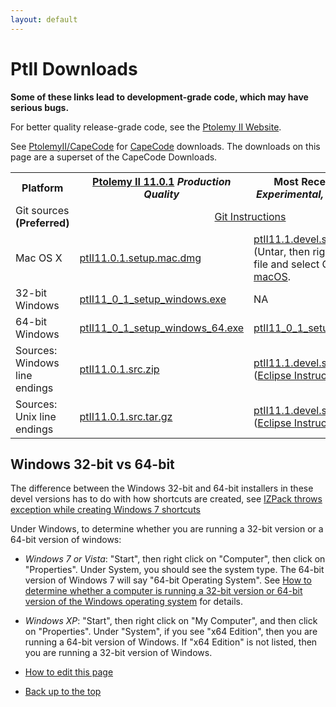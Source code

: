```yaml
---
layout: default
---
```

# PtII Downloads

**Some of these links lead to development-grade code, which may have serious bugs.**

For better quality release-grade code, see the [Ptolemy II Website](https://ptolemy.berkeley.edu/ptolemyII).

See [PtolemyII/CapeCode](http://accessors.org/wiki/PtolemyII) for [CapeCode](http://capecode.org) downloads. The downloads on this page are a superset of the CapeCode Downloads.

<table>

 <tr>
  <th> Platform </th>
  <th> <a href="https://ptolemy.berkeley.edu/ptolemyII/ptII11.0/">Ptolemy II 11.0.1</a>
                                                            <i>Production Quality</i>
  </th>
  <th> Most Recent <a href="https://wiki.eecs.berkeley.edu/ptexternal/Main/Travis">Nightly Build</a> <i>Experimental, not tested by hand</i> </th>
 </tr>

 <tr>
  <td> Git sources <b>(Preferred)</b> </td>
  <td align="center" colspan="2"> <a href="https://icyphy.github.io/ptII/index.html">Git Instructions</a> </td>
 </tr>

 <tr>
  <td> Mac OS X </td>
  <td>
        <a href="https://ptolemy.berkeley.edu/ptolemyII/ptII11.0/ptII11.0.1.setup.mac.dmg">ptII11.0.1.setup.mac.dmg</a>
  </td>
  <td> 
        <a href="https://github.com/icyphy/ptII/releases/download/nightly/ptII11.1.devel.setup.mac.app.tar.gz">ptII11.1.devel.setup.mac.app.tar.gz</a>
        <br/>(Untar, then right click on the .app file and select Open. See <a href="https://ptolemy.berkeley.edu/ptolemyII/ptII11.0/mac.htm">Notes for macOS</a>.
  </td>
 </tr>

 <tr>
  <td> 32-bit Windows </td>
  <td> 
       <a href="https://ptolemy.berkeley.edu/ptolemyII/ptII11.0/ptII11_0_1_setup_windows.exe">ptII11_0_1_setup_windows.exe</a>
  </td>
  <td> NA </td>
 </tr>  

 <tr>
  <td> 64-bit Windows </td>
  <td> 
       <a href="https://ptolemy.berkeley.edu/ptolemyII/ptII11.0/ptII11_0_1_setup_windows_64.exe">ptII11_0_1_setup_windows_64.exe</a>
  </td>
  <td> 
       <a href="https://github.com/icyphy/ptII/releases/download/nightly/ptII11_0_1_setup_windows_64.exe">ptII11_0_1_setup_windows_64.exe</a>
  </td>
 </tr>

 <tr>
  <td> Sources: Windows line endings</td>
  <td>
       <a href="https://ptolemy.berkeley.edu/ptolemyII/ptII11.0/ptII11.0.1.src.zip">ptII11.0.1.src.zip</a>
  </td>
  <td>
       <a href="https://github.com/icyphy/ptII/releases/download/nightly/ptII11.1.devel.src.zip">ptII11.1.devel.src.zip</a>
       <br/>(<a href="https://cdn.rawgit.com/icyphy/ptII/master/doc/eclipse/index.htm">Eclipse Instructions</a>)
  </td>
 </tr>

 <tr>
  <td> Sources: Unix line endings </td>
  <td>
        <a href="https://ptolemy.berkeley.edu/ptolemyII/ptII11.0/ptII11.0.1.src.tar.gz">ptII11.0.1.src.tar.gz</a>
  </td>
  <td>
        <a href="https://github.com/icyphy/ptII/releases/download/nightly/ptII11.1.devel.src.tar">ptII11.1.devel.src.tar</a>
        <br/>(<a href="https://cdn.rawgit.com/icyphy/ptII/master/doc/eclipse/index.htm">Eclipse Instructions</a>)
  </td>

 </tr>

</table>


Windows 32-bit vs 64-bit
------------------------

The difference between the Windows 32-bit and 64-bit installers in these devel versions has to do with how shortcuts are created, see [IZPack throws exception while creating Windows 7 shortcuts](https://izpack.atlassian.net/browse/IZPACK-506)

Under Windows, to determine whether you are running a 32-bit version or a 64-bit version of windows:

*   _Windows 7 or Vista_: "Start", then right click on "Computer", then click on "Properties". Under System, you should see the system type. The 64-bit version of Windows 7 will say "64-bit Operating System". See [How to determine whether a computer is running a 32-bit version or 64-bit version of the Windows operating system](https://support.microsoft.com/en-us/help/827218/how-to-determine-whether-a-computer-is-running-a-32-bit-version-or-64) for details.
*   _Windows XP_: "Start", then right click on "My Computer", and then click on "Properties". Under "System", if you see "x64 Edition", then you are running a 64-bit version of Windows. If "x64 Edition" is not listed, then you are running a 32-bit version of Windows.

*   [How to edit this page](../edit.html)
*   [Back up to the top](../index.html)
